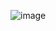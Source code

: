 ![image](https://user-images.githubusercontent.com/82702029/216067123-cfae0066-0f6c-4364-929f-e2553af66985.png)
